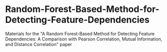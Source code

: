 # Random-Forest-Based-Method-for-Detecting-Feature-Dependencies
Materials for the "A Random Forest-Based Method for Detecting Feature Dependencies: A Comparison with Pearson Correlation, Mutual Information, and Distance Correlation" paper
